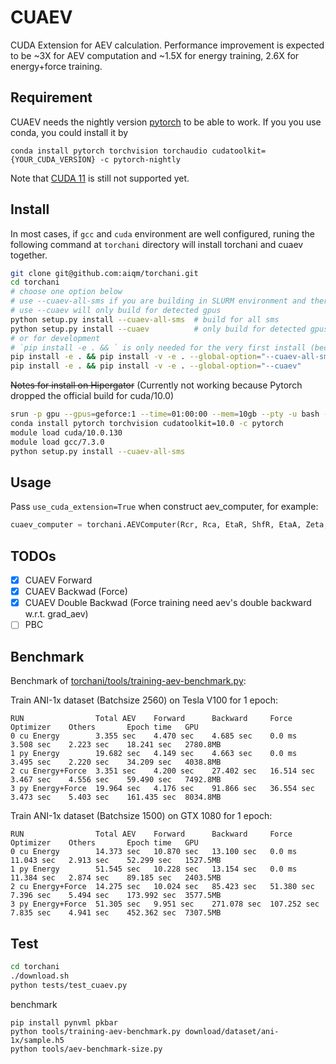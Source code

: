 # CUAEV
CUDA Extension for AEV calculation.
Performance improvement is expected to be ~3X for AEV computation and ~1.5X for energy training, 2.6X for energy+force training.

## Requirement
CUAEV needs the nightly version [pytorch](https://pytorch.org/) to be able to work.
If you you use conda, you could install it by
```
conda install pytorch torchvision torchaudio cudatoolkit={YOUR_CUDA_VERSION} -c pytorch-nightly
```
Note that [CUDA 11](https://github.com/aiqm/torchani/issues/549) is still not supported yet.

## Install
In most cases, if `gcc` and `cuda` environment are well configured, runing the following command at `torchani` directory will install torchani and cuaev together.
```bash
git clone git@github.com:aiqm/torchani.git
cd torchani
# choose one option below
# use --cuaev-all-sms if you are building in SLURM environment and there are multiple different gpus in a node
# use --cuaev will only build for detected gpus
python setup.py install --cuaev-all-sms  # build for all sms
python setup.py install --cuaev          # only build for detected gpus
# or for development
# `pip install -e . && ` is only needed for the very first install (because issue of https://github.com/pypa/pip/issues/1883)
pip install -e . && pip install -v -e . --global-option="--cuaev-all-sms"  # build for all sms
pip install -e . && pip install -v -e . --global-option="--cuaev"          # only build for detected gpus
```

<del>Notes for install on Hipergator</del> (Currently not working because Pytorch dropped the official build for cuda/10.0)
```bash
srun -p gpu --gpus=geforce:1 --time=01:00:00 --mem=10gb --pty -u bash -i   # compile may fail because of low on memery (when memery is less than 5gb)
conda install pytorch torchvision cudatoolkit=10.0 -c pytorch              # make sure it's cudatoolkit=10.0
module load cuda/10.0.130
module load gcc/7.3.0
python setup.py install --cuaev-all-sms
```

## Usage
Pass `use_cuda_extension=True` when construct aev_computer, for example:
```python
cuaev_computer = torchani.AEVComputer(Rcr, Rca, EtaR, ShfR, EtaA, Zeta, ShfA, ShfZ, num_species, use_cuda_extension=True)
```

## TODOs
- [x] CUAEV Forward
- [x] CUAEV Backwad (Force)
- [x] CUAEV Double Backwad (Force training need aev's double backward w.r.t. grad_aev)
- [ ] PBC

## Benchmark
Benchmark of [torchani/tools/training-aev-benchmark.py](https://github.com/aiqm/torchani/blob/master/tools/training-aev-benchmark.py):

Train ANI-1x dataset (Batchsize 2560) on Tesla V100 for 1 epoch:
```
RUN                Total AEV    Forward      Backward     Force        Optimizer    Others       Epoch time   GPU
0 cu Energy        3.355 sec    4.470 sec    4.685 sec    0.0 ms       3.508 sec    2.223 sec    18.241 sec   2780.8MB
1 py Energy        19.682 sec   4.149 sec    4.663 sec    0.0 ms       3.495 sec    2.220 sec    34.209 sec   4038.8MB
2 cu Energy+Force  3.351 sec    4.200 sec    27.402 sec   16.514 sec   3.467 sec    4.556 sec    59.490 sec   7492.8MB
3 py Energy+Force  19.964 sec   4.176 sec    91.866 sec   36.554 sec   3.473 sec    5.403 sec    161.435 sec  8034.8MB
```

Train ANI-1x dataset (Batchsize 1500) on GTX 1080 for 1 epoch:
```
RUN                Total AEV    Forward      Backward     Force        Optimizer    Others       Epoch time   GPU
0 cu Energy        14.373 sec   10.870 sec   13.100 sec   0.0 ms       11.043 sec   2.913 sec    52.299 sec   1527.5MB
1 py Energy        51.545 sec   10.228 sec   13.154 sec   0.0 ms       11.384 sec   2.874 sec    89.185 sec   2403.5MB
2 cu Energy+Force  14.275 sec   10.024 sec   85.423 sec   51.380 sec   7.396 sec    5.494 sec    173.992 sec  3577.5MB
3 py Energy+Force  51.305 sec   9.951 sec    271.078 sec  107.252 sec  7.835 sec    4.941 sec    452.362 sec  7307.5MB
```

## Test
```bash
cd torchani
./download.sh
python tests/test_cuaev.py
```

benchmark
```
pip install pynvml pkbar
python tools/training-aev-benchmark.py download/dataset/ani-1x/sample.h5
python tools/aev-benchmark-size.py
```

